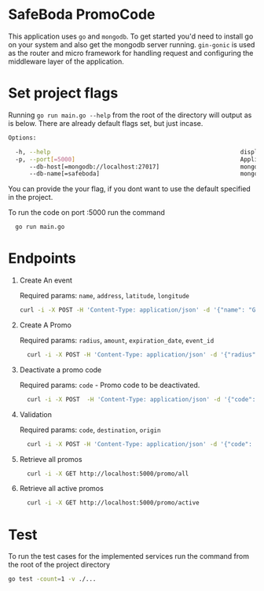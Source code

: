 # SafeBoda PromoCode
This application uses `go` and `mongodb`. To get started you'd need to install go on your system and also get the mongodb server running. `gin-gonic` is used as the router and micro framework for handling request and configuring the middleware layer of the application.


# Set project flags
Running `go run main.go --help` from the root of the directory will output as is below. There are already default flags set, but just incase.

```sh
Options:

  -h, --help                                                      display help information
  -p, --port[=5000]                                               Application is running on this port
      --db-host[=mongodb://localhost:27017]                       mongoDB host
      --db-name[=safeboda]                                        mongoDB name
```
You can provide the your flag, if you dont want to use the default specified in the project.

To run the code on port :5000 run the command
  ```bash
    go run main.go
  ```

# Endpoints
1. Create An event

    Required params: `name`, `address`, `latitude`, `longitude`

    ```bash
    curl -i -X POST -H 'Content-Type: application/json' -d '{"name": "Grand Global Hotel", "address": "Grand Global Hotel, Kampala, Uganda", "latitude" : 0.3316466, "longitude": 32.5641206 }' http://localhost:5000/promo/event
    ```

2. Create A Promo

    Required params: `radius`, `amount`, `expiration_date`, `event_id`

    ```bash 
      curl -i -X POST -H 'Content-Type: application/json' -d '{"radius": 100,"amount": 1000,"expiration_date": "2019-03-19T11:45:26.371Z", "event_id" : "5c7d792763f44c82858f55ac"}' http://localhost:5000/promo/new
    ```

3. Deactivate a promo code 

    Required params: `code` - Promo code to be deactivated.
    ```bash
      curl -i -X POST  -H 'Content-Type: application/json' -d '{"code": "SAFE-4b71aa34e96d"}' http://localhost:5000/promo/deactivate
    ```
4. Validation 

    Required params: `code`, `destination`, `origin`

    ```bash
      curl -i -X POST -H 'Content-Type: application/json' -d '{"code": "SAFE-4b71aa34e96d","origin": "Grand Global Hotel, Uganda","destination" : "Serena Musa, Uganda"}' http://localhost:5000/promo/validate
    ```

5. Retrieve all promos

    ```bash
      curl -i -X GET http://localhost:5000/promo/all
    ```

6. Retrieve all active promos

    ```bash
      curl -i -X GET http://localhost:5000/promo/active
    ```

# Test
To run the test cases for the implemented services run the command from the root of the project directory
```sh
go test -count=1 -v ./...
```